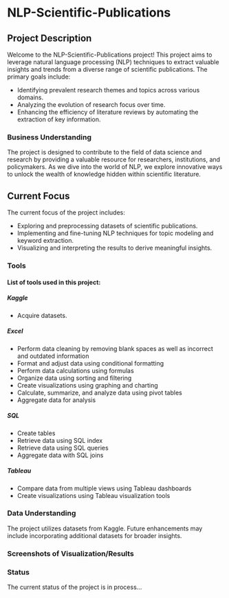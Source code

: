 # NLP-Scientific-Publications

## Project Description

Welcome to the NLP-Scientific-Publications project! This project aims to leverage natural language processing (NLP) techniques to extract valuable insights and trends from a diverse range of scientific publications. The primary goals include:

- Identifying prevalent research themes and topics across various domains.
- Analyzing the evolution of research focus over time.
- Enhancing the efficiency of literature reviews by automating the extraction of key information.

### Business Understanding

The project is designed to contribute to the field of data science and research by providing a valuable resource for researchers, institutions, and policymakers. As we dive into the world of NLP, we explore innovative ways to unlock the wealth of knowledge hidden within scientific literature.

## Current Focus

The current focus of the project includes:
- Exploring and preprocessing datasets of scientific publications.
- Implementing and fine-tuning NLP techniques for topic modeling and keyword extraction.
- Visualizing and interpreting the results to derive meaningful insights.

### Tools

#### List of tools used in this project:
##### Kaggle
- Acquire datasets.

##### Excel
- Perform data cleaning by removing blank spaces as well as incorrect and outdated information
- Format and adjust data using conditional formatting
- Perform data calculations using formulas
- Organize data using sorting and filtering
- Create visualizations using graphing and charting
- Calculate, summarize, and analyze data using pivot tables
- Aggregate data for analysis

##### SQL
- Create tables
- Retrieve data using SQL index
- Retrieve data using SQL queries
- Aggregate data with SQL joins

##### Tableau
- Compare data from multiple views using Tableau dashboards
- Create visualizations using Tableau visualization tools

### Data Understanding

The project utilizes datasets from Kaggle. Future enhancements may include incorporating additional datasets for broader insights.

### Screenshots of Visualization/Results


### Status

The current status of the project is in process...
